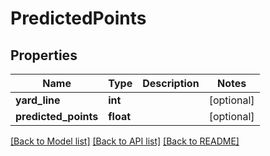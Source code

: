 # PredictedPoints

## Properties
Name | Type | Description | Notes
------------ | ------------- | ------------- | -------------
**yard_line** | **int** |  | [optional] 
**predicted_points** | **float** |  | [optional] 

[[Back to Model list]](../README.md#documentation-for-models) [[Back to API list]](../README.md#documentation-for-api-endpoints) [[Back to README]](../README.md)


